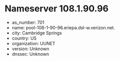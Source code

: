 # Nameserver 108.1.90.96

* as_number: 701
* name: pool-108-1-90-96.eriepa.dsl-w.verizon.net.
* city: Cambridge Springs
* country: US
* organization: UUNET
* version: Unknown
* dnssec: Unknown
